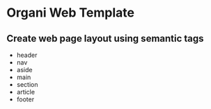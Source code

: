 # Organi Web Template

## Create web page layout using semantic tags

- header
- nav
- aside
- main
- section
- article
- footer
